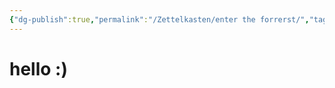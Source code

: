 ```yaml
---
{"dg-publish":true,"permalink":"/Zettelkasten/enter the forrerst/","tags":["gardenEntry"]}
---
```


# hello :)
